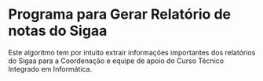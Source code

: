 # Programa para Gerar Relatório de notas do Sigaa

Este algoritmo tem por intuito extrair informações importantes dos relatórios do Sigaa para a Coordenação e equipe de apoio do Curso Técnico Integrado em Informática.
